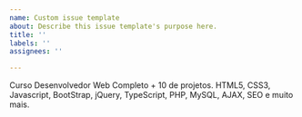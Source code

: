 ```yaml
---
name: Custom issue template
about: Describe this issue template's purpose here.
title: ''
labels: ''
assignees: ''

---
```


Curso Desenvolvedor Web Completo + 10 de projetos.
HTML5, CSS3, Javascript, BootStrap, jQuery, TypeScript, PHP, MySQL, AJAX, SEO e muito mais.
